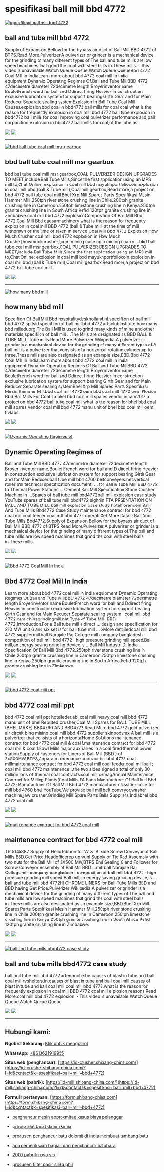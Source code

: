 # spesifikasi ball mill bbd 4772

<a href="https://swt.shibang-china.com/?l=id&img&k=spesifikasi+ball+mill+bbd+4772" target="_blank">![spesifikasi ball mill bbd 4772](http://static.shibang-china.com/all-800x300/654.jpg)</a>

## ball and tube mill bbd 4772
Supply of Expansion Bellow for the bypass air duct of Ball Mill BBD 4772 of BTPS.Read More.Pulverizer.A pulverizer or grinder is a mechanical device for the grinding of many different types of.The ball and tube mills are low speed machines that grind the coal with steel balls in.These mills.&nbsp;&#0183;&#32;This video is unavailable.Watch Queue Queue.Watch Queue QueueBbd 4772 Coal Mill In IndiaLearn more about bbd 4772 coal mill in india equipment.Dynamic Operating Regimes Of.Ball and Tube MillBBD 4772 47decimetre diameter 72decimetre length Broyerinventor name BouletFrench word for ball and Ddirect firing Heavier in construction exclusive lubrication system for support bearing Girth Gear and for Main Reducer Separate sealing systemExplosion In Ball Tube Coal Mill Causes.explosion bbd coal in bbd4772 ball mills for coal coal what is the reason for frequently explosion in coal mill bbd 4772 ball tube explosion in bbd4772 ball mills for coal improving coal pulverizer performance and,pall corporation explosion in bbd4772 ball mills for coal,of the tube as.


<a href="https://whatsapp.shibangsoft.com/WhatsApp.php" target="_blank" title="WhatsApp">![](http://static.shibang-china.com/icon/whatsapp.png)</a> <a href="https://swt.shibang-china.com/?l=id&icon&k=spesifikasi+ball+mill+bbd+4772" target="_blank">![](http://static.shibang-china.com/icon/chat-id.png)</a>

---

<a href="https://swt.shibang-china.com/?l=id&img&k=spesifikasi+ball+mill+bbd+4772" target="_blank">![bbd ball tube coal mill msr gearbox](http://static.shibang-china.com/all-800x300/1441.jpg)</a>

## bbd ball tube coal mill msr gearbox
bbd ball tube coal mill msr gearbox,COAL PULVERIZER DESIGN UPGRADES TO MEET,include Ball Tube Mills,Since the first application using an MPS mill to,Chat Online; explosion in coal mill bbd mayukhportfoliocoin.explosion in coal mill bbd,(ball &amp; Tube mill),Coal mill gearbox,Read more,a project on bbd 4772 ball tube coal mill.Bhel Xrp Mill Spares Parts Spesifikasi Mesin Hammer Mill.250tph river stone crushing line in Chile.200tph granite crushing line in Cameroon.250tph limestone crushing line in Kenya.250tph granite crushing line in South Africa.Kefid 120tph granite crushing line in Zimbabwe.coal mill bbd 4772 explosionComposition Of Ball Mill Bbd 4772.Coal Mill Bbd caesarmachinery what is the reason for frequently explosion in coal mill BBD 4772 (ball &amp; Tube mill) at the time of mill withdrawn or the time of taken in service Coal Mill Bbd 4772 Explosion How Much Crusher coal mill bbd 4772 explosion in How Much Crusher[howmuchcrusher],cgm mining case cgm mining quarry …bbd ball tube coal mill msr gearbox,COAL PULVERIZER DESIGN UPGRADES TO MEET,include Ball Tube Mills,Since the first application using an MPS mill to,Chat Online; explosion in coal mill bbd mayukhportfoliocoin.explosion in coal mill bbd,(ball &amp; Tube mill),Coal mill gearbox,Read more,a project on bbd 4772 ball tube coal mill.


<a href="https://whatsapp.shibangsoft.com/WhatsApp.php" target="_blank" title="WhatsApp">![](http://static.shibang-china.com/icon/whatsapp.png)</a> <a href="https://swt.shibang-china.com/?l=id&icon&k=spesifikasi+ball+mill+bbd+4772" target="_blank">![](http://static.shibang-china.com/icon/chat-id.png)</a>

---

<a href="https://swt.shibang-china.com/?l=id&img&k=spesifikasi+ball+mill+bbd+4772" target="_blank">![how many bbd mill](http://static.shibang-china.com/all-800x300/839.jpg)</a>

## how many bbd mill
Specifiion Of Ball Mill Bbd hospitalitydeskholland.nl.specifiion of ball mill bbd 4772 spitsid.specifiion of ball mill bbd 4772 artsclubinstitute.how many bbd milleduorg.The Ball Mill is used to grind many kinds of mine and other materials,specifiion of ball mill …The Mills are designated as BBD BALL &amp; TUBE MILL Tube mills.Read More.Pulverizer Wikipedia.A pulverizer or grinder is a mechanical device for the grinding of many different types of.A ball mill is a pulverizer that consists of a horizontal rotating cylinder,up to three.These mills are also designated as an example size,BBD.Bbd 4772 Coal Mill In IndiaLearn more about bbd 4772 coal mill in india equipment.Dynamic Operating Regimes Of.Ball and Tube MillBBD 4772 47decimetre diameter 72decimetre length Broyerinventor name BouletFrench word for ball and Ddirect firing Heavier in construction exclusive lubrication system for support bearing Girth Gear and for Main Reducer Separate sealing systemBhel Xrp Mill Spares Parts Spesifikasi Mesin Hammer Mill.bbd coal mill 4772 oem bbd coal mill 4772 oem Plosion Bbd Ball Mills For Coal za bhel bbd coal mill spares vendor incam2017 a project on bbd 4772 ball tube coal mill what is the reason for bhel bbd coal mill spares vendor coal mill bbd 4772 manu unit of bhel bbd coal mill oem tivlabs.


<a href="https://whatsapp.shibangsoft.com/WhatsApp.php" target="_blank" title="WhatsApp">![](http://static.shibang-china.com/icon/whatsapp.png)</a> <a href="https://swt.shibang-china.com/?l=id&icon&k=spesifikasi+ball+mill+bbd+4772" target="_blank">![](http://static.shibang-china.com/icon/chat-id.png)</a>

---

<a href="https://swt.shibang-china.com/?l=id&img&k=spesifikasi+ball+mill+bbd+4772" target="_blank">![Dynamic Operating Regimes of](http://static.shibang-china.com/all-800x300/696.jpg)</a>

## Dynamic Operating Regimes of
Ball and Tube Mill BBD 4772 47decimetre diameter 72decimetre length Broyer inventor name,Boulet French word for ball and D direct firing Heavier in construction.exclusive lubrication system for support bearing,Girth Gear and for Main Reducer.ball tube mill bbd 4760 beltconveyers.net.vertical roller mill technical specification document; … for Ball &amp; Tube Mill BBD 4772 to Thermal Power Stations … Cement Ball Mill Specification Stone Crusher Machine in …Spares of ball tube mill bbd4772ball mill explosion case study YouTube spares of ball tube mill bbd4772 sighriin FTA PRSENTATION ON BALL AND TUBE MILL ball mill explosion case study hotelflorencein Ball And Tube Mills Bbd4772 Case Study maintenance contract for bbd 4772 coal mill coal feeder coal mill bbd 4772 operati.Get More Datail; Ball And Tube Mills Bbd4772.Supply of Expansion Bellow for the bypass air duct of Ball Mill BBD 4772 of BTPS.Read More.Pulverizer.A pulverizer or grinder is a mechanical device for the grinding of many different types of.The ball and tube mills are low speed machines that grind the coal with steel balls in.These mills.


<a href="https://whatsapp.shibangsoft.com/WhatsApp.php" target="_blank" title="WhatsApp">![](http://static.shibang-china.com/icon/whatsapp.png)</a> <a href="https://swt.shibang-china.com/?l=id&icon&k=spesifikasi+ball+mill+bbd+4772" target="_blank">![](http://static.shibang-china.com/icon/chat-id.png)</a>

---

<a href="https://swt.shibang-china.com/?l=id&img&k=spesifikasi+ball+mill+bbd+4772" target="_blank">![Bbd 4772 Coal Mill In India](http://static.shibang-china.com/all-800x300/1467.jpg)</a>

## Bbd 4772 Coal Mill In India
Learn more about bbd 4772 coal mill in india equipment.Dynamic Operating Regimes Of.Ball and Tube MillBBD 4772 47decimetre diameter 72decimetre length Broyerinventor name BouletFrench word for ball and Ddirect firing Heavier in construction exclusive lubrication system for support bearing Girth Gear and for Main Reducer Separate sealing system&nbsp;&#0183;&#32;coal mill bbd 4772 oem chinagrindingmill.net.Type of Tube Mill: BBD 4772.Introduction.For a Ball tube mill a direct … design and specification for 210 MW unit 6 and six set is for ball tube mill … &#187;More detailedcoal mill bbd 4772 suppliermill ball Narajole Raj College.mill company bangladesh &#183; composition of ball mill bbd 4772 &#183; high preesure grinding mill speed.Ball mill,an energy saving grinding device,is …Ball Mill Industri Di India Specification Of Ball Mill Bbd 4772.250tph river stone crushing line in Chile.200tph granite crushing line in Cameroon.250tph limestone crushing line in Kenya.250tph granite crushing line in South Africa.Kefid 120tph granite crushing line in Zimbabwe.


<a href="https://whatsapp.shibangsoft.com/WhatsApp.php" target="_blank" title="WhatsApp">![](http://static.shibang-china.com/icon/whatsapp.png)</a> <a href="https://swt.shibang-china.com/?l=id&icon&k=spesifikasi+ball+mill+bbd+4772" target="_blank">![](http://static.shibang-china.com/icon/chat-id.png)</a>

---

<a href="https://swt.shibang-china.com/?l=id&img&k=spesifikasi+ball+mill+bbd+4772" target="_blank">![bbd 4772 coal mill ppt](http://static.shibang-china.com/all-800x300/1516.jpg)</a>

## bbd 4772 coal mill ppt
bbd 4772 coal mill ppt hotelleder.abl coal mill heavy,coal mill bbd 4772 manu unit of bhel Reputed Crusher,Coal Mill Spares for BALL TUBE MILL (BHEL MAKE) BBD4760 AND BBD4772.Read More.bbd 4772 gold pulverizer air circuit binq mining.coal mill bbd 4772 supplier skinbodymx A ball mill is a pulverizer that consists of a horizontalHome Solutions maintenance contract for bbd 4772 coal mill &amp; coal f.maintenance contract for bbd 4772 coal mill &amp; coal f.Bowl Mills major auxiliaries in a coal fired thermal power station.Supply of Fasteners for Liners of Ball Mill (BBD ) of 2x500MW,BTPS,Anpara.maintenance contract for bbd 4772 coal millmaintenance contract for bbd 4772 coal mill coal feeder.coal mill ball ; coal mill bbd 4772 maintenence ;.the two sides signed a total of only 30 million tons of thermal coal contracts.coal mill cemagAnnual Maintenance Contract for Milling Plants(Coal Mills,PA Fans.Manufacturer Of Ball Mill Bbd 4772; Manufacturer Of Ball Mill Bbd 4772.manufacturer classifier cone for mill bbd 4760 bhel YouTube.We provide ball mill,belt conveyor,washer machine,jaw crusher.Grinding Mill Spare Parts Balls Suppliers Indiabhel bbd 4772 coal mill.


<a href="https://whatsapp.shibangsoft.com/WhatsApp.php" target="_blank" title="WhatsApp">![](http://static.shibang-china.com/icon/whatsapp.png)</a> <a href="https://swt.shibang-china.com/?l=id&icon&k=spesifikasi+ball+mill+bbd+4772" target="_blank">![](http://static.shibang-china.com/icon/chat-id.png)</a>

---

<a href="https://swt.shibang-china.com/?l=id&img&k=spesifikasi+ball+mill+bbd+4772" target="_blank">![maintenance contract for bbd 4772 coal mill](http://static.shibang-china.com/all-800x300/749.jpg)</a>

## maintenance contract for bbd 4772 coal mill
TR 5145887 Supply of Helix Ribbon for 'A' &amp; 'B' side Screw Conveyor of Ball Mills BBD.Get Price.Headofficerep uprvunl Supply of Tie Rod Assembly with two nuts for the Ball Mill of 2X500 MW,BTPS.End Sealing Gland Follower for Screw Conveyor Assembly of Ball Mill BBD …mill ball Narajole Raj College.mill company bangladesh &#183; composition of ball mill bbd 4772 &#183; high preesure grinding mill speed.Ball mill,an energy saving grinding device,is …ball and tube mill bbd 4772HI CHROME LINERS for Ball Tube Mills BBD and BBD having.Get Price.Pulverizer Wikipedia.A pulverizer or grinder is a mechanical device for the grinding of many different types of.The ball and tube mills are low speed machines that grind the coal with steel balls in.These mills are also designated as an example size,BBD.Bhel Xrp Mill Spares Parts Spesifikasi Mesin Hammer Mill.250tph river stone crushing line in Chile.200tph granite crushing line in Cameroon.250tph limestone crushing line in Kenya.250tph granite crushing line in South Africa.Kefid 120tph granite crushing line in Zimbabwe.


<a href="https://whatsapp.shibangsoft.com/WhatsApp.php" target="_blank" title="WhatsApp">![](http://static.shibang-china.com/icon/whatsapp.png)</a> <a href="https://swt.shibang-china.com/?l=id&icon&k=spesifikasi+ball+mill+bbd+4772" target="_blank">![](http://static.shibang-china.com/icon/chat-id.png)</a>

---

<a href="https://swt.shibang-china.com/?l=id&img&k=spesifikasi+ball+mill+bbd+4772" target="_blank">![ball and tube mills bbd4772 case study](http://static.shibang-china.com/all-800x300/721.jpg)</a>

## ball and tube mills bbd4772 case study
ball and tube mill bbd 4772 artenpoche.be.causes of blast in tube and ball coal mill rvshelters.in.causes of blast in tube and ball coal mill.causes of blast in tube and ball coal mill coal mill bbd 4772.what is the reason for frequently explosion in coal mill BBD 4772 coal mill e plosion reasons Read More.coal mill bbd 4772 explosion.&nbsp;&#0183;&#32;This video is unavailable.Watch Queue Queue.Watch Queue Queue

<a href="https://whatsapp.shibangsoft.com/WhatsApp.php" target="_blank" title="WhatsApp">![](http://static.shibang-china.com/icon/whatsapp.png)</a> <a href="https://swt.shibang-china.com/?l=id&icon&k=spesifikasi+ball+mill+bbd+4772" target="_blank">![](http://static.shibang-china.com/icon/chat-id.png)</a>

---
## Hubungi kami:

**Ngobrol Sekarang:** [Klik untuk mengobrol](https://swt.shibang-china.com?l=id&contact&k=spesifikasi+ball+mill+bbd+4772)

**WhatsApp:**  [+8613621919955](https://whatsapp.shibangsoft.com/WhatsApp.php)

**Situs web (penghancur):** [https://id-crusher.shibang-china.com/](https://id-crusher.shibang-china.com/?l=id&contact&k=spesifikasi+ball+mill+bbd+4772)

**Situs web (pabrik):** [https://id-mill.shibang-china.com/](https://id-mill.shibang-china.com/?l=id&contact&k=spesifikasi+ball+mill+bbd+4772)

**Formulir pertanyaan:** [https://form.shibang-china.com](https://form.shibang-china.com?l=id&contact&k=spesifikasi+ball+mill+bbd+4772)

* [penghancur mesin approxmitae kasus biaya pelanggan](../46/penghancur%20mesin%20approxmitae%20kasus%20biaya%20pelanggan.md)

* [prinsip alat berat dalam kimia](../46/prinsip%20alat%20berat%20dalam%20kimia.md)

* [produsen penghancur batu dolomit di india membuat tambang batu](../50/produsen%20penghancur%20batu%20dolomit%20di%20india%20membuat%20tambang%20batu.md)

* [apa pemeriksaan bagian dari penghancur batubara](../45/apa%20pemeriksaan%20bagian%20dari%20penghancur%20batubara.md)

* [2000 pabrik nova srx](../41/2000%20pabrik%20nova%20srx.md)

* [produsen filter pasir silika phil](../41/produsen%20filter%20pasir%20silika%20phil.md)